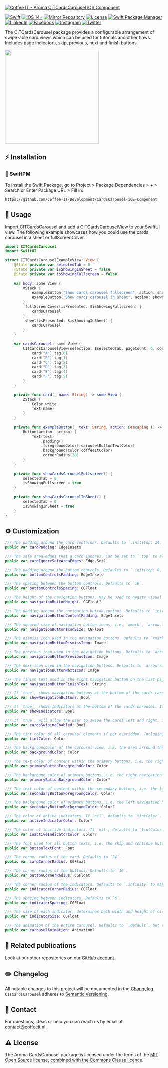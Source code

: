 [![Coffee IT - Aroma CITCardsCarousel iOS Component](https://coffeeit.nl/wp-content/uploads/2022/10/Aroma-Card-Carousel-cover-iOS-1.png)](https://coffeeit.nl/)

[![Swift](https://img.shields.io/badge/Swift-5.6-red?style=flat-square)](https://img.shields.io/badge/Swift-5.6-red?style=flat-square)
[![iOS 14+](https://img.shields.io/badge/iOS-v14+-pink?style=flat-square)](https://img.shields.io/badge/iOS-v14+-pink?style=flat-square)
[![Mirror Repository](https://img.shields.io/badge/Mirror-Repository-pink?style=flat-square)](https://img.shields.io/badge/Mirror-Repository-pink?style=flat-square)
[![License](https://img.shields.io/badge/License-MIT-pink.svg?style=flat-square)](LICENSE.md)
[![Swift Package Manager](https://img.shields.io/badge/Swift_Package_Manager-Compatible-red?style=flat-square)](https://img.shields.io/badge/Swift_Package_Manager-Compatible-red?style=flat-square)
[![LinkedIn](https://img.shields.io/badge/LinkedIn-@CoffeeIT-blue.svg?style=flat-square)](https://linkedin.com/company/coffee-it)
[![Facebook](https://img.shields.io/badge/Facebook-CoffeeITNL-blue.svg?style=flat-square)](https://www.facebook.com/CoffeeITNL/)
[![Instagram](https://img.shields.io/badge/Instagram-CoffeeITNL-blue.svg?style=flat-square)](https://www.instagram.com/coffeeitnl/)
[![Twitter](https://img.shields.io/badge/Twitter-CoffeeITNL-blue.svg?style=flat-square)](https://twitter.com/coffeeitnl)

The CITCardsCarousel package provides a configurable arrangement of swipe-able card views which can be used for tutorials and other flows.
Includes page indicators, skip, previous, next and finish buttons.

<p float="left">
    <img src="Docs/Images/cards-carousel.gif" width="300">
</p>

## ⚡ Installation

### 🔨 SwiftPM

To install the Swift Package, go to Project > Package Dependencies > + > Search or Enter Package URL > Fill in:
```
https://github.com/Coffee-IT-Development/CardsCarousel-iOS-Component
```

## 📖 Usage

Import CITCardsCarousel and add a CITCardsCarouselView to your SwiftUI view.
The following example showcases how you could use the cards carousel in a sheet or fullScreenCover.

```swift
import CITCardsCarousel
import SwiftUI

struct CITCardsCarouselExampleView: View {
    @State private var selectedTab = 0
    @State private var isShowingInSheet = false
    @State private var isShowingFullscreen = false
    
    var body: some View {
        VStack {
            exampleButton("Show cards carousel fullscreen", action: showCardsCarouselFullscreen)
            exampleButton("Show cards carousel in sheet", action: showCardsCarouselInSheet)
        }
        .fullScreenCover(isPresented: $isShowingFullscreen) {
            cardsCarousel
        }
        .sheet(isPresented: $isShowingInSheet) {
            cardsCarousel
        }
    }
    
    var cardsCarousel: some View {
        CITCardsCarouselView(selection: $selectedTab, pageCount: 6, config: .coloredExample) {
            card("A").tag(0)
            card("B").tag(1)
            card("C").tag(2)
            card("D").tag(3)
            card("E").tag(4)
            card("F").tag(5)
        }
    }

    private func card(_ name: String) -> some View {
        ZStack {
            Color.white
            Text(name)
        }
    }
    
    private func exampleButton(_ text: String, action: @escaping () -> Void) -> some View {
        Button(action: action) {
            Text(text)
                .padding()
                .foregroundColor(.carouselButtonTextColor)
                .background(Color.coffeeItColor)
                .cornerRadius(20)
        }
    }
    
    private func showCardsCarouselFullscreen() {
        selectedTab = 0
        isShowingFullscreen = true
    }
    
    private func showCardsCarouselInSheet() {
        selectedTab = 0
        isShowingInSheet = true
    }
}
```

## ⚙️ Customization

```swift
/// The padding around the card container. Defaults to `.init(top: 24, leading: 24, bottom: 32, trailing: 24)`.
public var cardPadding: EdgeInsets

/// The safe area edges that a card ignores. Can be set to `.top` to allow a card to affect status bar area (i.e. let an image or color reach the top of the screen). Defaults to `nil`.
public var cardIgnoreSafeAreaEdges: Edge.Set?

/// The padding around the bottom controls. Defaults to `.init(top: 0, leading: 24, bottom: 24, trailing: 24)`.
public var bottomControlsPadding: EdgeInsets

/// The spacing between the bottom controls. Defaults to `16`.
public var bottomControlsSpacing: CGFloat

/// The height of the navigation buttons. May be used to negate visual glitches if navigation button font size and icon size differ too much, if `nil`, defaults to intrinsic content size.
public var navigationButtonHeight: CGFloat?

/// The padding around the navigation button content. Defaults to `init(top: 16, leading: 16, bottom: 16, trailing: 16)`.
public var navigationButtonContentPadding: EdgeInsets

/// The squared size of navigation button icons, i.e. `xmark`, `arrow.left` and `arrow.right`. Defaults to `20`.
public var navigationButtonIconSize: CGFloat

/// The dismiss icon used in the navigation buttons. Defaults to `xmark`.
public var navigationButtonDismissIcon: Image

/// The previous icon used in the navigation buttons. Defaults to `arrow.left`.
public var navigationButtonPreviousIcon: Image

/// The next icon used in the navigation buttons. Defaults to `arrow.right`.
public var navigationButtonNextIcon: Image

/// The finish text used in the right navigation button on the last page. Defaults to `Let's start`.
public var navigationButtonFinishText: String

/// If `true`, shows navigation buttons at the bottom of the cards carousel. If `false`, hides the navigation buttons.
public var showNavigationButtons: Bool

/// If `true`, shows indicators at the bottom of the cards carousel. If `false`, hides the indicators.
public var showIndicators: Bool

/// If `true`, will allow the user to swipe the cards left and right, if `false`, prevents any swipe interaction.
public var cardsSwipingEnabled: Bool

/// The tint color of all carousel elements if not overidden. Including primary button background color, secondary button text color and indicator color.
public var tintColor: Color

/// The backgroundColor of the carousel view, i.e. the area arround the card.
public var backgroundColor: Color

/// The text color of content within the primary buttons, i.e. the right navigation button. Defaults to `.white`.
public var primaryButtonForegroundColor: Color

/// The background color of primary buttons, i.e. the right navigation button. Defaults to `tintColor`.
public var primaryButtonBackgroundColor: Color?

/// The text color of content within the secondary buttons, i.e. the left navigation button. If `nil`, defaults to `tintColor`.
public var secondaryButtonForegroundColor: Color?

/// The background color of primary buttons, i.e. the left navigation button. Defaults to `primaryButtonTextColor`, which defaults to `white`.
public var secondaryButtonBackgroundColor: Color?

/// The color of active indicators. If `nil`, defaults to `tintColor`.
public var activeIndicatorColor: Color?

/// The color of inactive indicators. If `nil`, defaults to `tintColor` with `0.5 opacity`.
public var inactiveIndicatorColor: Color?

/// The font used for all button texts, i.e. the skip and continue button below the center card.
public var buttonTextFont: Font

/// The corner radius of the card. Defaults to `24`.
public var cardCornerRadius: CGFloat

/// The corner radius of the buttons. Defaults to `16`.
public var buttonCornerRadius: CGFloat

/// The corner radius of the indicators. Defaults to `.infinity` to make them round.
public var indicatorCornerRadius: CGFloat

/// The spacing between indicators. Defaults to `6`.
public var indicatorSpacing: CGFloat

/// The size of each indicator, determines both width and height of circle. Defaults to `6`.
public var indicatorSize: CGFloat

/// The animation of the entire carousel. Defaults to `.default`, but replaced with `nil` during onAppear to prevent visual glitches in `nonSwipeableCards`.
public var carouselAnimation: Animation?
```

## 🔗 Related publications

Look at our other repositories on our [GitHub account](https://github.com/orgs/Coffee-IT-Development/repositories).

## ✏️ Changelog

All notable changes to this project will be documented in the [Changelog](CHANGELOG.md).
`CITCardsCarousel` adheres to [Semantic Versioning](https://semver.org/).

## 📧 Contact

For questions, ideas or help you can reach us by email at contact@coffeeit.nl.

## ⚠️ License

The Aroma CardsCarousel package is licensed under the terms of the [MIT Open Source license, combined with the Commons Clause licence](LICENSE.md).
